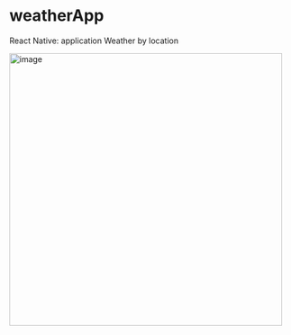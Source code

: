 # weatherApp
React Native: application Weather by location


<img width="484" alt="image" src="https://user-images.githubusercontent.com/52061825/119651360-9b1b5e80-be2d-11eb-8cf6-2406dc22a8fa.png">
